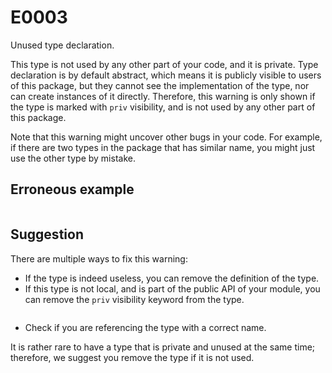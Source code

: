 # E0003

Unused type declaration.

This type is not used by any other part of your code, and it is private. Type
declaration is by default abstract, which means it is publicly visible to users
of this package, but they cannot see the implementation of the type, nor can
create instances of it directly. Therefore, this warning is only shown if the
type is marked with `priv` visibility, and is not used by any other part of this
package.

Note that this warning might uncover other bugs in your code. For example, if
there are two types in the package that has similar name, you might just use
the other type by mistake.

## Erroneous example

```{include} E0003_example.mbt.md
```

## Suggestion

There are multiple ways to fix this warning:

- If the type is indeed useless, you can remove the definition of the type.
- If this type is not local, and is part of the public API of your module, you
  can remove the `priv` visibility keyword from the type.

```{include} E0003_suggestion.mbt.md
```

- Check if you are referencing the type with a correct name.

It is rather rare to have a type that is private and unused at
the same time; therefore, we suggest you remove the type if it is not used.
